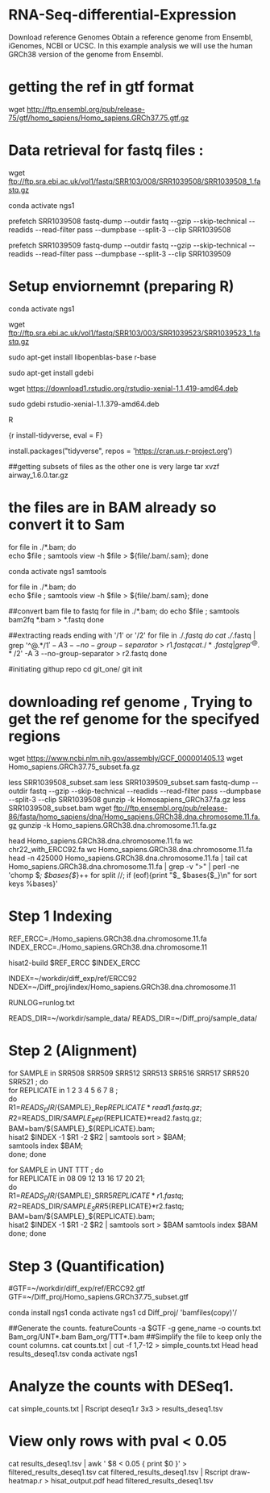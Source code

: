 # RNA-Seq-differential-Expression 
Download reference Genomes
Obtain a reference genome from Ensembl, iGenomes, NCBI or UCSC. In this example analysis we will use the human GRCh38 version of the genome from Ensembl.  

# getting the ref in gtf format 
  wget http://ftp.ensembl.org/pub/release-75/gtf/homo_sapiens/Homo_sapiens.GRCh37.75.gtf.gz
 
 # Data retrieval for fastq files :
  wget ftp://ftp.sra.ebi.ac.uk/vol1/fastq/SRR103/008/SRR1039508/SRR1039508_1.fastq.gz
  
  conda activate ngs1

prefetch SRR1039508
 fastq-dump --outdir fastq --gzip --skip-technical  --readids --read-filter pass --dumpbase --split-3 --clip SRR1039508
 
 prefetch SRR1039509
 fastq-dump --outdir fastq --gzip --skip-technical  --readids --read-filter pass --dumpbase --split-3 --clip SRR1039509
 
 
# Setup enviornemnt (preparing R)

  conda activate ngs1
  
  wget ftp://ftp.sra.ebi.ac.uk/vol1/fastq/SRR103/003/SRR1039523/SRR1039523_1.fastq.gz
 
  sudo apt-get install libopenblas-base r-base
  
  sudo apt-get install gdebi
  
 wget https://download1.rstudio.org/rstudio-xenial-1.1.419-amd64.deb
  
  sudo gdebi rstudio-xenial-1.1.379-amd64.deb
  
   R

{r install-tidyverse, eval = F}

install.packages("tidyverse", repos = 'https://cran.us.r-project.org')

##getting subsets of files as the other one is very large 
       tar xvzf airway_1.6.0.tar.gz 

# the files are in BAM already so convert it to Sam 
 
 for file in ./*.bam;
   do    
       echo $file ;     samtools view -h $file > ${file/.bam/.sam};
   done
 
  conda activate ngs1
  samtools

for file in ./*.bam;
     do  
       echo $file ; samtools view -h $file > ${file/.bam/.sam};
     done

 ##convert bam file to fastq
   for file in ./*.bam;
      do 
        echo $file ; samtools bam2fq *.bam > *.fastq
      done
     
##extracting reads ending with '/1' or '/2'
    for file in ./*.fastq
     do
       cat ./*.fastq | grep '^@.*/1$' -A 3 --no-group-separator > r1.fastq
       cat ./*.fastq | grep '^@.*/2$' -A 3 --no-group-separator > r2.fastq
     done
   
#initiating githup repo
   cd git_one/
   git init

# downloading ref genome , Trying to get the ref genome for the specifyed regions
  wget https://www.ncbi.nlm.nih.gov/assembly/GCF_000001405.13
  wget Homo_sapiens.GRCh37.75_subset.fa.gz
 
   less SRR1039508_subset.sam 
  less SRR1039509_subset.sam 
   fastq-dump --outdir fastq --gzip --skip-technical  --readids --read-filter pass --dumpbase --split-3 --clip SRR1039508
  gunzip -k Homosapiens_GRCh37.fa.gz 
   less SRR1039508_subset.bam 
  wget ftp://ftp.ensembl.org/pub/release-86/fasta/homo_sapiens/dna/Homo_sapiens.GRCh38.dna.chromosome.11.fa.gz
   gunzip -k Homo_sapiens.GRCh38.dna.chromosome.11.fa.gz 
 
  head Homo_sapiens.GRCh38.dna.chromosome.11.fa
   wc chr22_with_ERCC92.fa
  wc Homo_sapiens.GRCh38.dna.chromosome.11.fa
   head -n 425000 Homo_sapiens.GRCh38.dna.chromosome.11.fa | tail
  cat Homo_sapiens.GRCh38.dna.chromosome.11.fa |  grep -v ">" | perl -ne 'chomp $_; $bases{$_}++ for split //; if (eof){print "$_ $bases{$_}\n" for sort keys %bases}'

  
 # Step 1 Indexing
  REF_ERCC=./Homo_sapiens.GRCh38.dna.chromosome.11.fa 
  INDEX_ERCC=./Homo_sapiens.GRCh38.dna.chromosome.11

 hisat2-build $REF_ERCC $INDEX_ERCC
 
 INDEX=~/workdir/diff_exp/ref/ERCC92
 NDEX=~/Diff_proj/index/Homo_sapiens.GRCh38.dna.chromosome.11

RUNLOG=runlog.txt

READS_DIR=~/workdir/sample_data/
 READS_DIR=~/Diff_proj/sample_data/

 
# Step 2 (Alignment)
 for SAMPLE in SRR508 SRR509 SRR512 SRR513 SRR516 SRR517 SRR520 SRR521 ; 
    do    
 for REPLICATE in 1 2 3 4 5 6 7 8 ;    
    do         
 R1=$READS_DIR/${SAMPLE}_Rep${REPLICATE}*read1.fastq.gz;       
 R2=$READS_DIR/${SAMPLE}_Rep${REPLICATE}*read2.fastq.gz;       
 BAM=bam/${SAMPLE}_${REPLICATE}.bam;         
 hisat2 $INDEX -1 $R1 -2 $R2 | samtools sort > $BAM;      
 samtools index $BAM;  
    done; 
    done
 
 for SAMPLE in UNT TTT ; 
 do    
 for REPLICATE in 08 09 12 13 16 17 20 21;    
 do       
 R1=$READS_DIR/${SAMPLE}_SRR5${REPLICATE}*r1.fastq;     
 R2=$READS_DIR/${SAMPLE}_SRR5${REPLICATE}*r2.fastq;        
 BAM=bam/${SAMPLE}_${REPLICATE}.bam;        
 hisat2 $INDEX -1 $R1 -2 $R2 | samtools sort > $BAM
 samtools index $BAM 
 done; 
 done

# Step 3 (Quantification)
 
   #GTF=~/workdir/diff_exp/ref/ERCC92.gtf
   GTF=~/Diff_proj/Homo_sapiens.GRCh37.75_subset.gtf 

  conda install ngs1
 conda activate ngs1
cd Diff_proj/ 'bamfiles(copy)'/
  
 
 ##Generate the counts.
  featureCounts -a $GTF -g gene_name -o counts.txt  Bam_org/UNT*.bam  Bam_org/TTT*.bam
##Simplify the file to keep only the count columns.
  cat counts.txt | cut -f 1,7-12 > simple_counts.txt
  Head
   head results_deseq1.tsv 
  conda activate ngs1
  # Analyze the counts with DESeq1.
   cat simple_counts.txt | Rscript deseq1.r 3x3 > results_deseq1.tsv
   # View only rows with pval < 0.05
  cat results_deseq1.tsv | awk ' $8 < 0.05 { print $0 }' > filtered_results_deseq1.tsv
  cat filtered_results_deseq1.tsv | Rscript draw-heatmap.r > hisat_output.pdf
  head filtered_results_deseq1.tsv 

 

 
 
 
 

